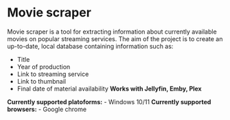 # Movie scraper
Movie scraper is a tool for extracting information about currently available movies on popular streaming services. The aim of the project is to create an up-to-date, local database containing information such as:

 - Title
 - Year of production
 - Link to streaming service
 - Link to thumbnail
 - Final date of material availability
 **Works with Jellyfin, Emby, Plex**


**Currently supported platoforms:**
	 - Windows 10/11
**Currently supported browsers:**
	- Google chrome
